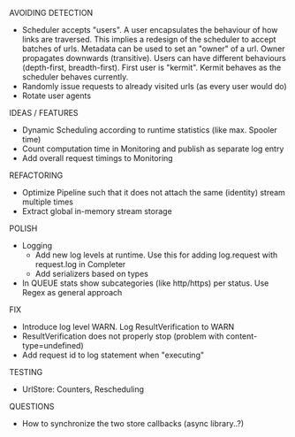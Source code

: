 AVOIDING DETECTION
+ Scheduler accepts "users". A user encapsulates the behaviour of how links are traversed.
This implies a redesign of the scheduler to accept batches of urls. Metadata can be used to set an "owner"
of a url. Owner propagates downwards (transitive). Users can have different behaviours (depth-first, breadth-first).
First user is "kermit". Kermit behaves as the scheduler behaves currently.
+ Randomly issue requests to already visited urls (as every user would do)
+ Rotate user agents


IDEAS / FEATURES
 + Dynamic Scheduling according to runtime statistics (like max. Spooler time)
 + Count computation time in Monitoring and publish as separate log entry
 + Add overall request timings to Monitoring
  
REFACTORING
 * Optimize Pipeline such that it does not attach the same (identity) stream multiple times
 * Extract global in-memory stream storage
  
POLISH
 + Logging
   + Add new log levels at runtime. Use this for adding log.request with request.log in Completer
   + Add serializers based on types 
 + In QUEUE stats show subcategories (like http/https) per status. Use Regex as general approach
 
 
FIX
  + Introduce log level WARN. Log ResultVerification to WARN
  + ResultVerification does not properly stop (problem with content-type=undefined)
  + Add request id to log statement when "executing"
  
TESTING
 + UrlStore: Counters, Rescheduling
 
QUESTIONS
 + How to synchronize the two store callbacks (async library..?)
     